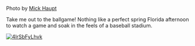 Photo by [Mick Haupt](https://unsplash.com/@rocinante_11)

Take me out to the ballgame! Nothing like a perfect spring Florida afternoon to watch a game and soak in the feels of a baseball stadium.

[![4lrSbFyLhvk](./4lrSbFyLhvk.webp)](https://unsplash.com/photos/white-and-red-baseball-on-green-grass-4lrSbFyLhvk)